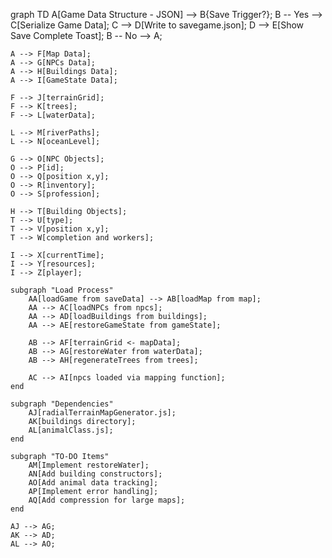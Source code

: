 graph TD
    A[Game Data Structure - JSON] --> B{Save Trigger?};
    B -- Yes --> C[Serialize Game Data];
    C --> D[Write to savegame.json];
    D --> E[Show Save Complete Toast];
    B -- No --> A;

    A --> F[Map Data];
    A --> G[NPCs Data];
    A --> H[Buildings Data];
    A --> I[GameState Data];

    F --> J[terrainGrid];
    F --> K[trees];
    F --> L[waterData];

    L --> M[riverPaths];
    L --> N[oceanLevel];

    G --> O[NPC Objects];
    O --> P[id];
    O --> Q[position x,y];
    O --> R[inventory];
    O --> S[profession];

    H --> T[Building Objects];
    T --> U[type];
    T --> V[position x,y];
    T --> W[completion and workers];

    I --> X[currentTime];
    I --> Y[resources];
    I --> Z[player];

    subgraph "Load Process"
        AA[loadGame from saveData] --> AB[loadMap from map];
        AA --> AC[loadNPCs from npcs];
        AA --> AD[loadBuildings from buildings];
        AA --> AE[restoreGameState from gameState];

        AB --> AF[terrainGrid <- mapData];
        AB --> AG[restoreWater from waterData];
        AB --> AH[regenerateTrees from trees];

        AC --> AI[npcs loaded via mapping function];
    end

    subgraph "Dependencies"
        AJ[radialTerrainMapGenerator.js];
        AK[buildings directory];
        AL[animalClass.js];
    end

    subgraph "TO-DO Items"
        AM[Implement restoreWater];
        AN[Add building constructors];
        AO[Add animal data tracking];
        AP[Implement error handling];
        AQ[Add compression for large maps];
    end

    AJ --> AG;
    AK --> AD;
    AL --> AO;